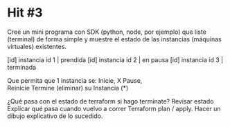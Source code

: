 # Hit #3
Cree un mini programa con SDK (python, node, por ejemplo) que liste (terminal) de forma simple y muestre el estado de las instancias (máquinas virtuales) existentes.

[id] instancia id 1 | prendida
[id] instancia id 2 | en pausa
[id] instancia id 3 | terminada

Que permita que 1 instancia se:
    Inicie,  X
    Pause,  
    Reinicie
    Termine (eliminar) su Instancia (*)

¿Qué pasa con el estado de terraform si hago terminate?
Revisar estado
Explicar qué pasa cuando vuelvo a correr Terraform plan / apply.
Hacer un dibujo explicativo de lo sucedido.
